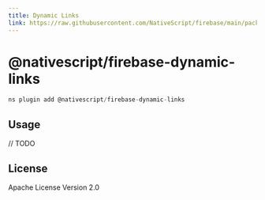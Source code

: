 ```yaml
---
title: Dynamic Links
link: https://raw.githubusercontent.com/NativeScript/firebase/main/packages/firebase-dynamic-links/README.md
---
```


# @nativescript/firebase-dynamic-links

```javascript
ns plugin add @nativescript/firebase-dynamic-links
```

## Usage

// TODO

## License

Apache License Version 2.0
